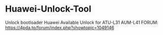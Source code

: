 # Huawei-Unlock-Tool
Unlock bootloader Huawei
Available Unlock for
ATU-L31
AUM-L41
FORUM: https://4pda.to/forum/index.php?showtopic=1049146

